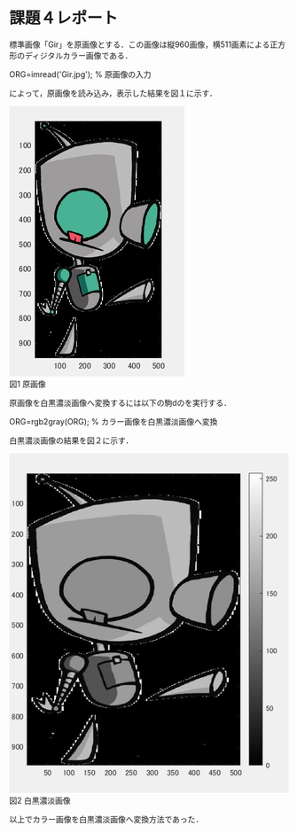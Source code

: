 # 課題４レポート

標準画像「Gir」を原画像とする．この画像は縦960画像，横511画素による正方形のディジタルカラー画像である．

ORG=imread('Gir.jpg'); % 原画像の入力  

によって，原画像を読み込み，表示した結果を図１に示す．

![原画像](https://github.com/movedfour54/lecture_image_processing/blob/master/image/org_img.png)  
図1 原画像

原画像を白黒濃淡画像へ変換するには以下の駒dのを実行する．

ORG=rgb2gray(ORG); % カラー画像を白黒濃淡画像へ変換

白黒濃淡画像の結果を図２に示す．

![原画像](https://github.com/movedfour54/lecture_image_processing/blob/master/image/kadai%206.png)  
図2 白黒濃淡画像

以上でカラー画像を白黒濃淡画像へ変換方法であった．
